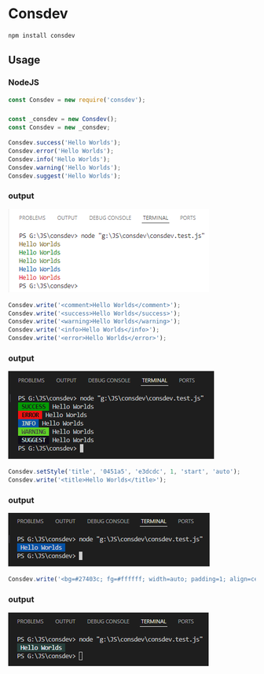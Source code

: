 # Consdev

```sh
npm install consdev
```

## Usage

### NodeJS
```js
const Consdev = new require('consdev');
```

### 
```js
const _consdev = new Consdev();
const Consdev = new _consdev;
```

```js
Consdev.success('Hello Worlds');
Consdev.error('Hello Worlds');
Consdev.info('Hello Worlds');
Consdev.warning('Hello Worlds');
Consdev.suggest('Hello Worlds');
```

### output
![output4](https://raw.githubusercontent.com/javercel/content/main/consdev/consdev-output4.png)

```js
Consdev.write('<comment>Hello Worlds</comment>');
Consdev.write('<success>Hello Worlds</success>');
Consdev.write('<warning>Hello Worlds</warning>');
Consdev.write('<info>Hello Worlds</info>');
Consdev.write('<error>Hello Worlds</error>');
```

### output
![output3](https://raw.githubusercontent.com/javercel/content/main/consdev/consdev-output3.png)

```js
Consdev.setStyle('title', '0451a5', 'e3dcdc', 1, 'start', 'auto');
Consdev.write('<title>Hello Worlds</title>');
```

### output
![output2](https://raw.githubusercontent.com/javercel/content/main/consdev/consdev-output2.png)

```js
Consdev.write('<bg=#27403c; fg=#ffffff; width=auto; padding=1; align=center;>Hello Worlds</>');
```

### output
![output4](https://raw.githubusercontent.com/javercel/content/main/consdev/consdev-output1.png)
